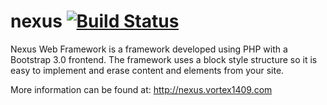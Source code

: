 # nexus [![Build Status](https://travis-ci.org/vortex1409/nexus.svg?branch=master)](https://travis-ci.org/vortex1409/nexus)
Nexus Web Framework is a framework developed using PHP with a Bootstrap 3.0 frontend. The framework uses a block style structure so it is easy to implement and erase content and elements from your site.

More information can be found at: http://nexus.vortex1409.com
